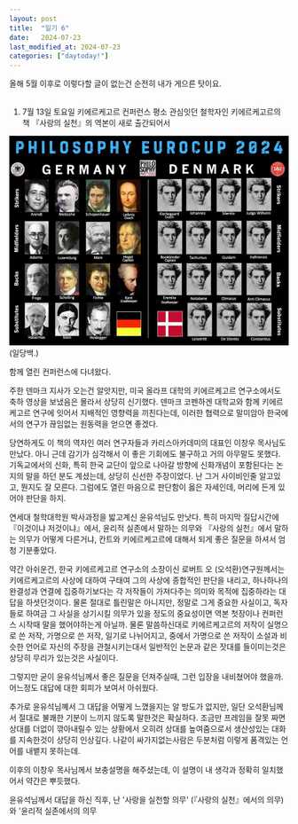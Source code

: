 ```yaml
---
layout: post
title:  "일기 6"
date:   2024-07-23
last_modified_at: 2024-07-23
categories: ["daytoday!"]
---
```


올해 5월 이후로 이렇다할 글이 없는건 순전히 내가 게으른 탓이요. <br><br>

1. 7월 13일 토요일 키에르케고르 컨퍼런스
   평소 관심잇던 철학자인 키에르케고르의 책 『사랑의 실천』의 역본이 새로 출간되어서

![image](https://github.com/whoisrealminjueun/images/blob/main/9bb8ec5aaaf033ea18ece6b22a4c46cb2ab13231.jpeg)
(일당백.)

함께 열린 컨퍼런스에 다녀왔다.<br>

주한 덴마크 지사가 오는건 알앗지만, 미국 올라프 대학의 키에르케고르 연구소에서도 축하 영상을 보냈음은 몰라서 상당히 신기했다. 
덴마크 코펜하겐 대학교와 함께 키에르케고르 연구에 잇어서 지배적인 영향력을 끼친다는데, 이러한 협력으로 말미암아 한국에서의 연구가 끊임없는 원동력을 얻으면 좋겠다.

당연하게도 이 책의 역자인 여러 연구자들과 카리스아카데미의 대표인 이창우 목사님도 만났다. 아니 근데 감기가 심각해서 이 좋은 기회에도 불구하고 거의 아무말도 못했다. 
기독교에서의 신화, 특히 한국 교단이 앞으로 나아갈 방향에 신화개념이 포함된다는 논지의 말을 하던 분도 계셨는데, 상당히 신선한 주장이었다. 난 그거 사이비인줄 알고있고, 뭔지도 잘 모른다. 그럼에도 열린 마음으로 판단함이 옳은 자세인데, 머리에 든게 있어야 판단을 하지.

연세대 철학대학원 박사과정을 밟고계신 윤유석님도 만낫다. 특히 마지막 질답시간에 『이것이냐 저것이냐』에서, 윤리적 실존에서 말하는 의무와 『사랑의 실천』에서 말하는 의무가 어떻게 다른거냐, 칸트와 키에르케고르에 대해서 되게 좋은 질문을 하셔서 엄청 기분좋았다.

약간 아쉬운건, 한국 키에르케고르 연구소의 소장이신 로버트 오 (오석환)연구원께서는 키에르케고르의 사상에 대하여 구태여 그의 사상에 종합적인 판단을 내리고, 하나하나의 완결성과 연결에 집중하기보다는 각 저작들이 가져다주는 의미와 목적에 집중하라는 대답을 하셧던것이다.
물론 절대로 틀린말은 아니지만, 정말로 그게 중요한 사실이고, 독자들로 하여금 그 사실을 상기시킬 의무가 있을 정도의 중요성이면 역본 첫장이나 컨퍼런스 시작때 말을 했어야하는게 아닐까. 
물론 말씀하신대로 키에르케고르의 저작이 실명으로 쓴 저작, 가명으로 쓴 저작, 일기로 나뉘어지고, 중에서 가명으로 쓴 저작이 소설과 비슷한 언어로 자신의 주장을 관철시키는대서 일반적인 논문과 같은 잣대를 들이미는것은 상당히 무리가 있는것은 사실이다.

그렇지만 굳이 윤유석님께서 좋은 질문을 던져주실때, 그런 입장을 내비쳤어야 했을까. 어느정도 대답에 대한 회피가 보여서 아쉬웠다.

추가로 윤유석님꼐서 그 대답을 어떻게 느꼈을지는 알 방도가 없지만, 일단 오석환님께서 절대로 불쾌한 기분이 느끼지 않도록 말한것은 확실하다. 조금만 프레임을 잘못 짜면 상대를 더없이 깎아내릴수 있는 상황에서 오히려 상대를 높여줌으로서 생산성있는 대화를 지속한것이 상당히 인상깊다. 
나같이 싸가지없는사람은 두분처럼 이렇게 품격있는 언어를 내뱉지 못하는데.

이후의 이창우 목사님께서 보충설명을 해주셨는데, 이 설명이 내 생각과 정확히 일치했어서 약간은 뿌듯했다. 

윤유석님께서 대답을 하신 직후, 난 '사랑을 실천할 의무' (『사랑의 실천』에서의 의무)와 '윤리적 실존에서의 의무


